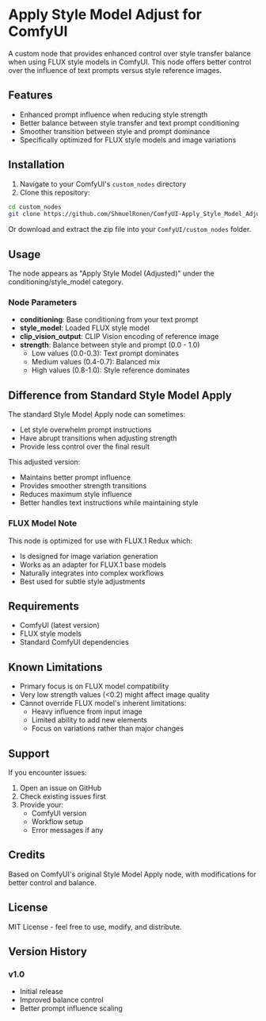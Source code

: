 
# Apply Style Model Adjust for ComfyUI

A custom node that provides enhanced control over style transfer balance when 
using FLUX style models in ComfyUI. This node offers better control over the 
influence of text prompts versus style reference images.

## Features

- Enhanced prompt influence when reducing style strength
- Better balance between style transfer and text prompt conditioning
- Smoother transition between style and prompt dominance 
- Specifically optimized for FLUX style models and image variations

## Installation

1. Navigate to your ComfyUI's `custom_nodes` directory
2. Clone this repository:
```bash
cd custom_nodes
git clone https://github.com/ShmuelRonen/ComfyUI-Apply_Style_Model_Adjust.git
```

Or download and extract the zip file into your `ComfyUI/custom_nodes` folder.

## Usage

The node appears as "Apply Style Model (Adjusted)" under the 
conditioning/style_model category.

### Node Parameters

- **conditioning**: Base conditioning from your text prompt
- **style_model**: Loaded FLUX style model
- **clip_vision_output**: CLIP Vision encoding of reference image
- **strength**: Balance between style and prompt (0.0 - 1.0)
  - Low values (0.0-0.3): Text prompt dominates
  - Medium values (0.4-0.7): Balanced mix
  - High values (0.8-1.0): Style reference dominates

## Difference from Standard Style Model Apply

The standard Style Model Apply node can sometimes:
- Let style overwhelm prompt instructions
- Have abrupt transitions when adjusting strength
- Provide less control over the final result

This adjusted version:
- Maintains better prompt influence
- Provides smoother strength transitions
- Reduces maximum style influence
- Better handles text instructions while maintaining style

### FLUX Model Note

This node is optimized for use with FLUX.1 Redux which:
- Is designed for image variation generation
- Works as an adapter for FLUX.1 base models
- Naturally integrates into complex workflows
- Best used for subtle style adjustments

## Requirements

- ComfyUI (latest version)
- FLUX style models
- Standard ComfyUI dependencies

## Known Limitations

- Primary focus is on FLUX model compatibility
- Very low strength values (<0.2) might affect image quality
- Cannot override FLUX model's inherent limitations:
  - Heavy influence from input image
  - Limited ability to add new elements
  - Focus on variations rather than major changes

## Support

If you encounter issues:
1. Open an issue on GitHub
2. Check existing issues first
3. Provide your:
   - ComfyUI version
   - Workflow setup
   - Error messages if any

## Credits

Based on ComfyUI's original Style Model Apply node, with modifications for 
better control and balance.

## License

MIT License - feel free to use, modify, and distribute.

## Version History

### v1.0
- Initial release
- Improved balance control
- Better prompt influence scaling
```
